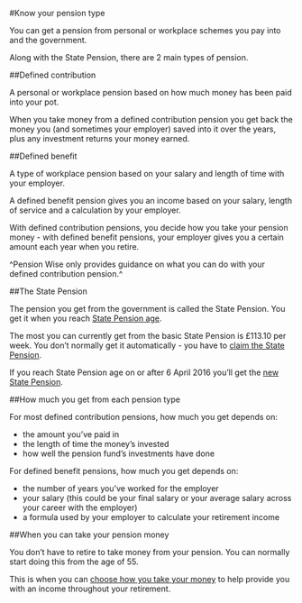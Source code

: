 #Know your pension type

You can get a pension from personal or workplace schemes you pay into and the government. 

Along with the State Pension, there are 2 main types of pension.

##Defined contribution

A personal or workplace pension based on how much money has been paid into your pot.

When you take money from a defined contribution pension you get back the money you (and sometimes your employer) saved into it over the years, plus any investment returns your money earned.

##Defined benefit

A type of workplace pension based on your salary and length of time with your employer.

A defined benefit pension gives you an income based on your salary, length of service and a calculation by your employer.

With defined contribution pensions, you decide how you take your pension money - with defined benefit pensions, your employer gives you a certain amount each year when you retire. 

^Pension Wise only provides guidance on what you can do with your defined contribution pension.^

##The State Pension

The pension you get from the government is called the State Pension. You get it when you reach [State Pension age](https://www.gov.uk/calculate-state-pension).

The most you can currently get from the basic State Pension is £113.10 per week. You don’t normally get it automatically - you have to [claim the State Pension](https://www.gov.uk/state-pension/how-to-claim).

If you reach State Pension age on or after 6 April 2016 you’ll get the [new State Pension](https://www.gov.uk/new-state-pension).

##How much you get from each pension type

For most defined contribution pensions, how much you get depends on:

- the amount you’ve paid in
- the length of time the money’s invested
- how well the pension fund’s investments have done

For defined benefit pensions, how much you get depends on:

- the number of years you’ve worked for the employer
- your salary (this could be your final salary or your average salary across your career with the employer)
- a formula used by your employer to calculate your retirement income

##When you can take your pension money

You don’t have to retire to take money from your pension. You can normally start doing this from the age of 55.

This is when you can [choose how you take your money](/articles/what-you-can-do-with-your-pension-pot) to help provide you with an income throughout your retirement.
